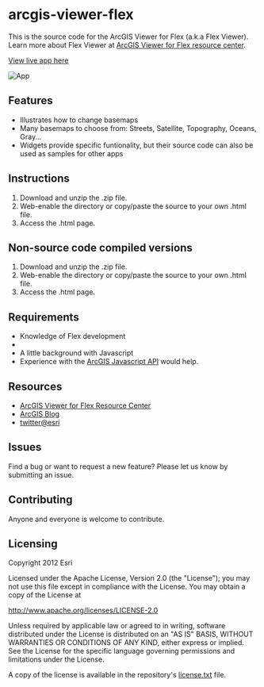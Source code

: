 # arcgis-viewer-flex

This is the source code for the ArcGIS Viewer for Flex (a.k.a Flex Viewer). Learn more about Flex Viewer at [ArcGIS Viewer for Flex resource center](http://links.esri.com/flexviewer).

[View live app here](http://resources.arcgis.com/en/help/flex-viewer/live/index.html)

![App](https://raw.github.com/Esri/arcgis-viewer-flex/master/arcgis-viewer-flex.png)

## Features
* Illustrates how to change basemaps
* Many basemaps to choose from: Streets, Satellite, Topography, Oceans, Gray...
* Widgets provide specific funtionality, but their source code can also be used as samples for other apps

## Instructions

1. Download and unzip the .zip file.
2. Web-enable the directory or copy/paste the source to your own .html file.
3. Access the .html page.

## Non-source code compiled versions

1. Download and unzip the .zip file.
2. Web-enable the directory or copy/paste the source to your own .html file.
3. Access the .html page.

## Requirements

* Knowledge of Flex development
* 
* A little background with Javascript
* Experience with the [ArcGIS Javascript API](http://www.esri.com/) would help.

## Resources

* [ArcGIS Viewer for Flex Resource Center](http://links.esri.com/flexviewer)
* [ArcGIS Blog](http://blogs.esri.com/esri/arcgis/)
* [twitter@esri](http://twitter.com/esri)

## Issues

Find a bug or want to request a new feature?  Please let us know by submitting an issue.

## Contributing

Anyone and everyone is welcome to contribute. 

## Licensing
Copyright 2012 Esri

Licensed under the Apache License, Version 2.0 (the "License");
you may not use this file except in compliance with the License.
You may obtain a copy of the License at

   http://www.apache.org/licenses/LICENSE-2.0

Unless required by applicable law or agreed to in writing, software
distributed under the License is distributed on an "AS IS" BASIS,
WITHOUT WARRANTIES OR CONDITIONS OF ANY KIND, either express or implied.
See the License for the specific language governing permissions and
limitations under the License.

A copy of the license is available in the repository's [license.txt]( https://raw.github.com/Esri/arcgis-viewer-flex/master/license.txt) file.
